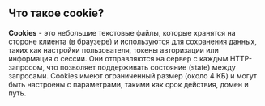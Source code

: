 ## Что такое cookie?

**Cookies** - это небольшие текстовые файлы, которые хранятся на стороне клиента (в браузере) и используются для сохранения данных, таких как настройки пользователя, токены авторизации или информация о сессии. Они отправляются на сервер с каждым HTTP-запросом, что позволяет поддерживать состояние (state) между запросами. Cookies имеют ограниченный размер (около 4 КБ) и могут быть настроены с параметрами, такими как срок действия, домен и путь.